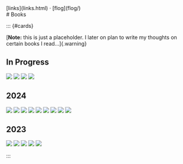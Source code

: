 <title>Books</title>
<nav class="secondary">[links](links.html) &centerdot; [flog](flog/)</nav>
# Books

<style>
#cards img {
  margin: revert;
  min-width: 10vw;
  max-width: 15vw;
  max-height: 600px;
  object-fit: cover;
  border-radius: 2px;
}

#cards a {
  display: inherit;
}

.flex {
  gap: 10px;
  justify-content: flex-start;
  flex-wrap: wrap;
}
</style>

::: {#cards}
 <!-- for CSS specificity >.< -->

[**Note:** this is just a placeholder. I later on plan to write my thoughts on certain books I read...]{.warning}

## In Progress
<div class="flex">
<img loading="lazy" src="/assets/img/garden/books/lhod.jpg" />
<img loading="lazy" src="/assets/img/garden/books/toolsforconviviality.jpg" />
<img loading="lazy" src="/assets/img/garden/books/piranesi.jpg" />
<img loading="lazy" src="/assets/img/garden/books/prideandprejudice.jpg" />
<div></div>
</div>

## 2024

<div class="flex">
<a href="books/dune.html"><img loading="lazy" src="/assets/img/garden/books/dune.webp" /></a>
<img loading="lazy" src="/assets/img/garden/books/kamalaharris.jpg" />
<img loading="lazy" src="/assets/img/garden/books/idiot.jpg" />
<img loading="lazy" src="/assets/img/garden/books/gita.jpg" />
<img loading="lazy" src="/assets/img/garden/books/leguintombs.jpg" />
<img loading="lazy" src="/assets/img/garden/books/leguinlathe.jpg" />
<img loading="lazy" src="/assets/img/garden/books/hitzthought.jpg" />
<img loading="lazy" src="/assets/img/garden/books/jacksonessence.jpg" />
<img loading="lazy" src="/assets/img/garden/books/snowcrash.jpg" />
<div></div>
</div>

## 2023

<div class="flex">
<img loading="lazy" src="/assets/img/garden/books/magicians.jpg" />
<img loading="lazy" src="/assets/img/garden/books/stoner.jpg" />
<img loading="lazy" src="/assets/img/garden/books/zevintomorrow.jpg" />
<img loading="lazy" src="/assets/img/garden/books/androids.jpg" />
<img loading="lazy" src="/assets/img/garden/books/leguinwizard.jpg" />
<div></div>
</div>

:::

<!--
## More
* Roadside Picnic
* Notes From Underground-->
